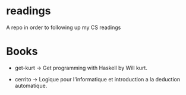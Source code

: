 # readings
A repo in order to following up my CS readings

# Books

* get-kurt -> Get programming with Haskell by Will kurt.

* cerrito -> Logique pour l'informatique et introduction a la deduction automatique.
